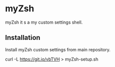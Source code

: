 # myZsh

myZsh it s a my custom settings shell.

## Installation

Install myZsh custom settings from main repository.

curl -L https://git.io/vbTVH > myZsh-setup.sh
